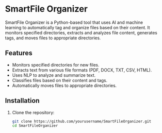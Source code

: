 # SmartFile Organizer

SmartFile Organizer is a Python-based tool that uses AI and machine learning to automatically tag and organize files based on their content. It monitors specified directories, extracts and analyzes file content, generates tags, and moves files to appropriate directories.

## Features
- Monitors specified directories for new files.
- Extracts text from various file formats (PDF, DOCX, TXT, CSV, HTML).
- Uses NLP to analyze and summarize text.
- Classifies files based on their content and tags.
- Automatically moves files to appropriate directories.

## Installation

1. Clone the repository:
   ```bash
   git clone https://github.com/yourusername/SmartFileOrganizer.git
   cd SmartFileOrganizer
